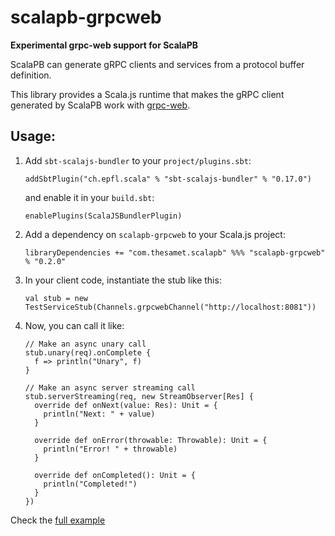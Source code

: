 # scalapb-grpcweb

**Experimental grpc-web support for ScalaPB**

ScalaPB can generate gRPC clients and services from a protocol buffer
definition. 

This library provides a Scala.js runtime that makes the gRPC client generated
by ScalaPB work with [grpc-web](https://github.com/grpc/grpc-web).

## Usage:

1. Add `sbt-scalajs-bundler` to your `project/plugins.sbt`:

   ```
   addSbtPlugin("ch.epfl.scala" % "sbt-scalajs-bundler" % "0.17.0")
   ```

   and enable it in your `build.sbt`:

   ```
   enablePlugins(ScalaJSBundlerPlugin)
   ```

2. Add a dependency on `scalapb-grpcweb` to your Scala.js project:

   ```
   libraryDependencies += "com.thesamet.scalapb" %%% "scalapb-grpcweb" % "0.2.0"
   ```

3. In your client code, instantiate the stub like this:

   ```
   val stub = new TestServiceStub(Channels.grpcwebChannel("http://localhost:8081"))
   ```

4. Now, you can call it like:

   ```
   // Make an async unary call
   stub.unary(req).onComplete {
     f => println("Unary", f)
   }

   // Make an async server streaming call
   stub.serverStreaming(req, new StreamObserver[Res] {
     override def onNext(value: Res): Unit = {
       println("Next: " + value)
     }

     override def onError(throwable: Throwable): Unit = {
       println("Error! " + throwable)
     }

     override def onCompleted(): Unit = {
       println("Completed!")
     }
   })
   ```

Check the [full example](https://github.com/scalapb/scalapb-grpcweb/tree/master/example)

